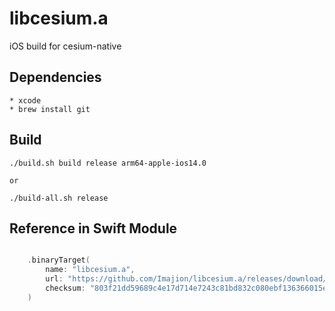 # libcesium.a
iOS build for cesium-native

## Dependencies

    * xcode
    * brew install git


## Build

    ./build.sh build release arm64-apple-ios14.0

    or

    ./build-all.sh release


## Reference in Swift Module

``` swift

    .binaryTarget(
        name: "libcesium.a",
        url: "https://github.com/Imajion/libcesium.a/releases/download/r6/libcesium.a.xcframework.zip",
        checksum: "803f21dd59689c4e17d714e7243c81bd832c080ebf136366015e73bb729cd767"
    )

```
